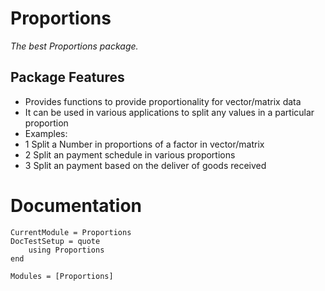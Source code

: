 # Proportions
*The best Proportions package.*
## Package Features
- Provides functions to provide proportionality for vector/matrix data
- It can be used in various applications to split any values in a particular proportion
- Examples:
- 1 Split a Number in proportions of a factor in vector/matrix
- 2 Split an payment schedule in various proportions
- 3 Split an payment based on the deliver of goods received

# Documentation

```@meta
CurrentModule = Proportions
DocTestSetup = quote
    using Proportions
end
```

```@autodocs
Modules = [Proportions]
```
